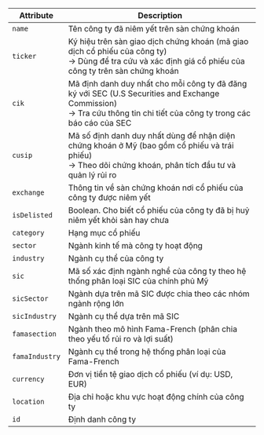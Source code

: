 | Attribute      | Description |
|----------------|-------------|
| `name`         | Tên công ty đã niêm yết trên sàn chứng khoán |
| `ticker`       | Ký hiệu trên sàn giao dịch chứng khoán (mã giao dịch cổ phiếu của công ty) <br> → Dùng để tra cứu và xác định giá cổ phiếu của công ty trên sàn chứng khoán |
| `cik`          | Mã định danh duy nhất cho mỗi công ty đã đăng ký với SEC (U.S Securities and Exchange Commission) <br> → Tra cứu thông tin chi tiết của công ty trong các báo cáo của SEC |
| `cusip`        | Mã số định danh duy nhất dùng để nhận diện chứng khoán ở Mỹ (bao gồm cổ phiếu và trái phiếu) <br> → Theo dõi chứng khoán, phân tích đầu tư và quản lý rủi ro |
| `exchange`     | Thông tin về sàn chứng khoán nơi cổ phiếu của công ty được niêm yết |
| `isDelisted`   | Boolean. Cho biết cổ phiếu của công ty đã bị huỷ niêm yết khỏi sàn hay chưa |
| `category`     | Hạng mục cổ phiếu |
| `sector`       | Ngành kinh tế mà công ty hoạt động |
| `industry`     | Ngành cụ thể của công ty |
| `sic`          | Mã số xác định ngành nghề của công ty theo hệ thống phân loại SIC của chính phủ Mỹ |
| `sicSector`    | Ngành dựa trên mã SIC được chia theo các nhóm ngành rộng lớn |
| `sicIndustry`  | Ngành cụ thể dựa trên mã SIC |
| `famasection`  | Ngành theo mô hình Fama-French (phân chia theo yếu tố rủi ro và lợi suất) |
| `famaIndustry` | Ngành cụ thể trong hệ thống phân loại của Fama-French |
| `currency`     | Đơn vị tiền tệ giao dịch cổ phiếu (ví dụ: USD, EUR) |
| `location`     | Địa chỉ hoặc khu vực hoạt động chính của công ty |
| `id`           | Định danh công ty |
